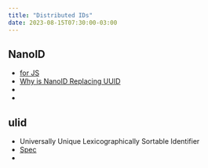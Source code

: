 ```yaml
---
title: "Distributed IDs"
date: 2023-08-15T07:30:00-03:00
---
```

## NanoID
- [for JS](https://github.com/ai/nanoid)
- [Why is NanoID Replacing UUID](https://blog.bitsrc.io/why-is-nanoid-replacing-uuid-1b5100e62ed2)
- 
- 
## ulid
- Universally Unique Lexicographically Sortable Identifier
- [Spec](https://github.com/ulid/spec)
- 